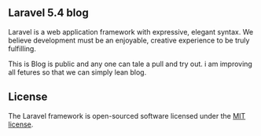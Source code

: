 ## Laravel 5.4 blog 

Laravel is a web application framework with expressive, elegant syntax. We believe development must be an enjoyable, creative experience to be truly fulfilling.

This is Blog is public and any one can tale a pull and try out.
i am improving all fetures so that we can simply lean blog.

## License

The Laravel framework is open-sourced software licensed under the [MIT license](http://opensource.org/licenses/MIT).
